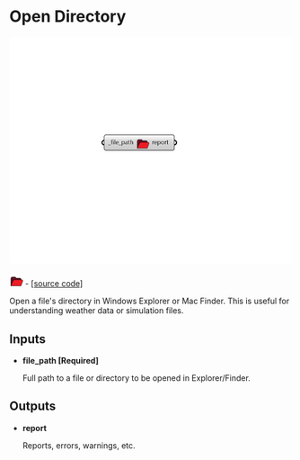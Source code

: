 # Open Directory

![](../../.gitbook/assets/Open_Directory.png)

![](../../.gitbook/assets/Open_Directory%20%281%29.png) - [\[source code\]](https://github.com/ladybug-tools/ladybug-grasshopper/blob/master/ladybug_grasshopper/src//LB%20Open%20Directory.py)

Open a file's directory in Windows Explorer or Mac Finder. This is useful for understanding weather data or simulation files.

## Inputs

* **file\_path \[Required\]**

  Full path to a file or directory to be opened in Explorer/Finder. 

## Outputs

* **report**

  Reports, errors, warnings, etc. 

